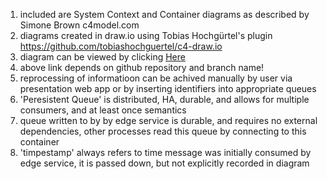 1. included are System Context and Container diagrams as described by Simone Brown c4model.com
1. diagrams created in draw.io using Tobias Hochgürtel's plugin https://github.com/tobiashochguertel/c4-draw.io
1. diagram can be viewed by clicking [Here](https://www.draw.io/#Hmasoudamri%2FSDEChallenge%2Fsolution%2Fanalytics-arch%2Fanalytics-arch.drawio)
1. above link depends on github repository and branch name!
1. reprocessing of informatioon can be achived manually by user via presentation web app or by inserting identifiers into appropriate queues
1. 'Peresistent Queue' is distributed, HA, durable, and allows for multiple consumers, and at least once semantics
1. queue written to by by edge service is durable, and requires no external dependencies, other processes read this queue by connecting to this container
1. 'timpestamp' always refers to time message was initially consumed by edge service, it is passed down, but not explicitly recorded in diagram
